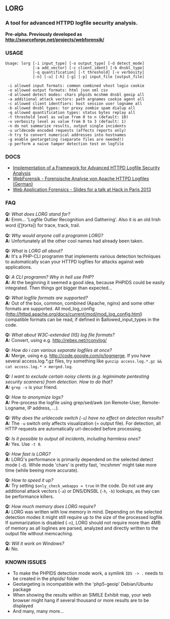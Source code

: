 ## LORG
### A tool for advanced HTTPD logfile security analysis.
**Pre-alpha. Previously developed as http://sourceforge.net/projects/webforensik/**

### USAGE
```
Usage: lorg [-i input_type] [-o output_type] [-d detect_mode]
            [-a add_vector] [-c client_ident] [-b dnsbl_type]
            [-q quantification] [-t threshold] [-v verbosity]
            [-n] [-u] [-h] [-g] [-p] input_file [output_file]

 -i allowed input formats: common combined vhost logio cookie
 -o allowed output formats: html json xml csv
 -d allowed detect modes: chars phpids mcshmm dnsbl geoip all
 -a additional attack vectors: path argnames cookie agent all
 -c allowed client identfiers: host session user logname all
 -b allowed dnsbl types: tor proxy zombie spam dialup all
 -q allowed quantification types: status bytes replay all
 -t threshold level as value from 0 to n (default: 10)
 -v verbosity level as value from 0 to 3 (default: 1)
 -n do not summarize results, output single incidents
 -u urldecode encoded requests (affects reports only)
 -h try to convert numerical addresses into hostnames
 -g enable geotargeting (separate files are needed!)
 -p perform a naive tamper detection test on logfile

```

### DOCS

* [Implementation of a Framework for Advanced HTTPD Logfile Security Analysis](https://github.com/jensvoid/lorg/papers/2012-web-application-forensics.pdf)
* [WebForensik - Forensische Analyse von Apache HTTPD Logfiles (German)](https://github.com/jensvoid/lorg/papers/2012-webforensik-german.pdf)
* [Web Application Forensics - Slides for a talk at Hack in Paris 2013](https://github.com/jensvoid/lorg/papers/2013-hip-conference-slides.pdf)

### FAQ

**Q:** _What does LORG stand for?_  
**A:** Emm... 'Logfile Outlier Recognition and Gathering'. Also it is an old Irish word ([ˈl̪ˠɔɾˠə]) for trace, track, trail.

**Q:** _Why would anyone call a programm LORG?_  
**A:** Unfortunately all the other cool names had already been taken.

**Q:** _What is LORG all about?_  
**A:** It's a PHP-CLI programm that implements various detection techniques to automatically scan your HTTPD logfiles for attacks against web applications.

**Q:** _A CLI programm? Why in hell use PHP?_  
**A:** At the beginning it seemed a good idea, because PHPIDS could be easily integrated. Then things got bigger than expected...

**Q:** _What logfile formats are supported?_  
**A:** Out of the box, common, combined (Apache, nginx) and some other formats are supported. All mod_log_config (http://httpd.apache.org/docs/current/mod/mod_log_config.html) compatible formats can be read, if defined in $allowed_input_types in the code.

**Q:** _What about W3C-extended (IIS) log file formats?_  
**A:** Convert, using e.g. http://rebex.net/rconvlog/

**Q:** _How do i can various separate logfiles at once?_  
**A:** Merge, using e.g. http://code.google.com/p/logmerge. If you have several access.log.*.gz files, try something like `gunzip access.log.*.gz && cat access.log.* > merged.log`.

**Q:** _I want to exclude certain noisy clients (e.g. legimimate pentesting security scanners) from detection. How to do that?_  
**A:** `grep -v` is your friend.

**Q:** _How to anonymize logs?_  
**A:** Pre-process the logfile using grep/sed/awk (on Remote-User, Remote-Logname, IP address, ...).

**Q:** _Why does the urldecode switch (`-u`) have no effect on detection results?_  
**A:** The `-u` switch only affects visualization (= output file). For detection, all HTTP requests are automatically url-decoded before processing.

**Q:** _Is it possible to output *all* incidents, including harmless ones?_  
**A:** Yes. Use `-t 0`.

**Q:** _How fast is LORG?_  
**A:** LORG's performance is primarily dependend on the selected detect mode (`-d`). While mode 'chars' is pretty fast, 'mcshmm' might take more time (while beeing more accurate).

**Q:** _How to speed it up?_  
**A:** Try setting `$only_check_webapps = true` in the code. Do not use any additional attack vectors (`-a`) or DNS/DNSBL (`-h`, `-b`) lookups, as they can be performance killers.

**Q:** _How much memory does LORG require?_  
**A:** LORG was written with low memory in mind. Depending on the selected detection modes it might still require up to the size of the processed logfile. If summarization is disabled (`-n`), LORG should not require more than 4MB of memory as all loglines are parsed, analyzed and directly written to the output file without memcaching.

**Q:** _Will it work on Windows?_  
**A:** No.


### KNOWN ISSUES

* To make the PHPIDS detection mode work, a symlink `IDS -> .` needs to be created in the phpids/ folder
* Geotargeting is incompatible with the 'php5-geoip' Debian/Ubuntu package
* When showing the results within an SIMILE Exhibit map, your web browser might hang if several thousand or more results are to be displayed
* And many, many more...
